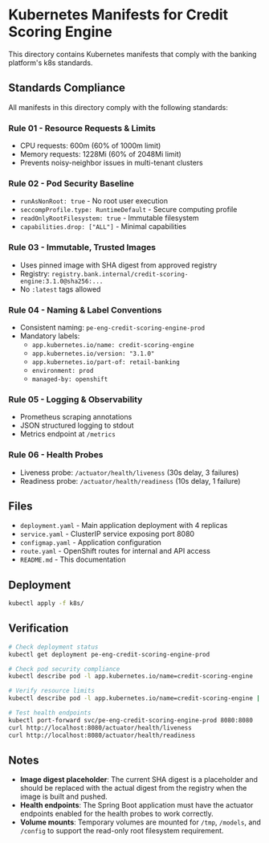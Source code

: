 # Kubernetes Manifests for Credit Scoring Engine

This directory contains Kubernetes manifests that comply with the banking platform's k8s standards.

## Standards Compliance

All manifests in this directory comply with the following standards:

### Rule 01 - Resource Requests & Limits
- CPU requests: 600m (60% of 1000m limit)
- Memory requests: 1228Mi (60% of 2048Mi limit)
- Prevents noisy-neighbor issues in multi-tenant clusters

### Rule 02 - Pod Security Baseline
- `runAsNonRoot: true` - No root user execution
- `seccompProfile.type: RuntimeDefault` - Secure computing profile
- `readOnlyRootFilesystem: true` - Immutable filesystem
- `capabilities.drop: ["ALL"]` - Minimal capabilities

### Rule 03 - Immutable, Trusted Images
- Uses pinned image with SHA digest from approved registry
- Registry: `registry.bank.internal/credit-scoring-engine:3.1.0@sha256:...`
- No `:latest` tags allowed

### Rule 04 - Naming & Label Conventions
- Consistent naming: `pe-eng-credit-scoring-engine-prod`
- Mandatory labels:
  - `app.kubernetes.io/name: credit-scoring-engine`
  - `app.kubernetes.io/version: "3.1.0"`
  - `app.kubernetes.io/part-of: retail-banking`
  - `environment: prod`
  - `managed-by: openshift`

### Rule 05 - Logging & Observability
- Prometheus scraping annotations
- JSON structured logging to stdout
- Metrics endpoint at `/metrics`

### Rule 06 - Health Probes
- Liveness probe: `/actuator/health/liveness` (30s delay, 3 failures)
- Readiness probe: `/actuator/health/readiness` (10s delay, 1 failure)

## Files

- `deployment.yaml` - Main application deployment with 4 replicas
- `service.yaml` - ClusterIP service exposing port 8080
- `configmap.yaml` - Application configuration
- `route.yaml` - OpenShift routes for internal and API access
- `README.md` - This documentation

## Deployment

```bash
kubectl apply -f k8s/
```

## Verification

```bash
# Check deployment status
kubectl get deployment pe-eng-credit-scoring-engine-prod

# Check pod security compliance
kubectl describe pod -l app.kubernetes.io/name=credit-scoring-engine

# Verify resource limits
kubectl describe pod -l app.kubernetes.io/name=credit-scoring-engine | grep -A 10 "Limits\|Requests"

# Test health endpoints
kubectl port-forward svc/pe-eng-credit-scoring-engine-prod 8080:8080
curl http://localhost:8080/actuator/health/liveness
curl http://localhost:8080/actuator/health/readiness
```

## Notes

- **Image digest placeholder**: The current SHA digest is a placeholder and should be replaced with the actual digest from the registry when the image is built and pushed.
- **Health endpoints**: The Spring Boot application must have the actuator endpoints enabled for the health probes to work correctly.
- **Volume mounts**: Temporary volumes are mounted for `/tmp`, `/models`, and `/config` to support the read-only root filesystem requirement.
